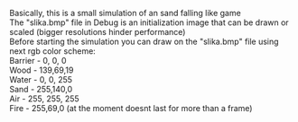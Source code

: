 Basically, this is a small simulation of an sand falling like game
<br />
The "slika.bmp" file in Debug is an initialization image that can be drawn or scaled (bigger resolutions hinder performance)
<br />
Before starting the simulation you can draw on the "slika.bmp" file using next rgb color scheme:
<br />
Barrier - 0, 0, 0
<br />
Wood - 139,69,19
<br />
Water - 0, 0, 255
<br />
Sand - 255,140,0
<br />
Air - 255, 255, 255
<br />
Fire - 255,69,0 (at the moment doesnt last for more than a frame)
